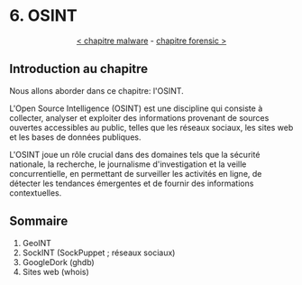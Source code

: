 # 6. OSINT

<p align="center">
  <a href="../5-malware/README.md">< chapitre malware</a> - <a href="../7-forensic/README.md">chapitre forensic ></a>
</p>

## Introduction au chapitre

Nous allons aborder dans ce chapitre: l'OSINT.

L'Open Source Intelligence (OSINT) est une discipline qui consiste à collecter, analyser et exploiter des informations provenant de sources ouvertes accessibles au public, telles que les réseaux sociaux, les sites web et les bases de données publiques.

L'OSINT joue un rôle crucial dans des domaines tels que la sécurité nationale, la recherche, le journalisme d'investigation et la veille concurrentielle, en permettant de surveiller les activités en ligne, de détecter les tendances émergentes et de fournir des informations contextuelles.

## Sommaire

1. GeoINT
2. SockINT (SockPuppet ; réseaux sociaux)
3. GoogleDork (ghdb)
4. Sites web (whois)
